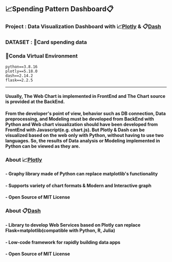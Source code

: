 ## 📈Spending Pattern Dashboard📋
### Project : Data Visualization Dashboard with 📈[Plotly](https://github.com/plotly/plotly.py) & 📋[Dash](https://github.com/plotly/dash)
### DATASET : 📂Card spending data
### 🐍Conda Virtual Environment

    python==3.8.16
    plotly==5.18.0
    dash==2.14.2
    flask==2.2.5

---
#### Usually, The Web Chart is implemented in FrontEnd and The Chart source is provided at the BackEnd.
#### From the developer's point of view, behavior such as DB connection, Data preprocessing, and Modeling must be developed from BackEnd with Python and Web chart visualization should have been developed from FrontEnd with Javascript(e.g. chart.js). But Plotly & Dash can be visualized based on the web only with Python, without having to use two languages. So, the results of Data analysis or Modeling implemented in Python can be viewed as they are.

### About 📈[Plotly](https://github.com/plotly/plotly.py)
#### - Graphy library made of Python can replace matplotlib's functionality<br>
#### - Supports variety of chart formats & Modern and Interactive graph<br>
#### - Open Source of MIT License<br>
### About 📋[Dash](https://github.com/plotly/dash)  
#### - Library to develop Web Services based on Plotly can replace Flask+matplotlib(compatible with Python, R, Julia)<br>
#### - Low-code framework for rapidly building data apps<br>
#### - Open Source of MIT License<br>